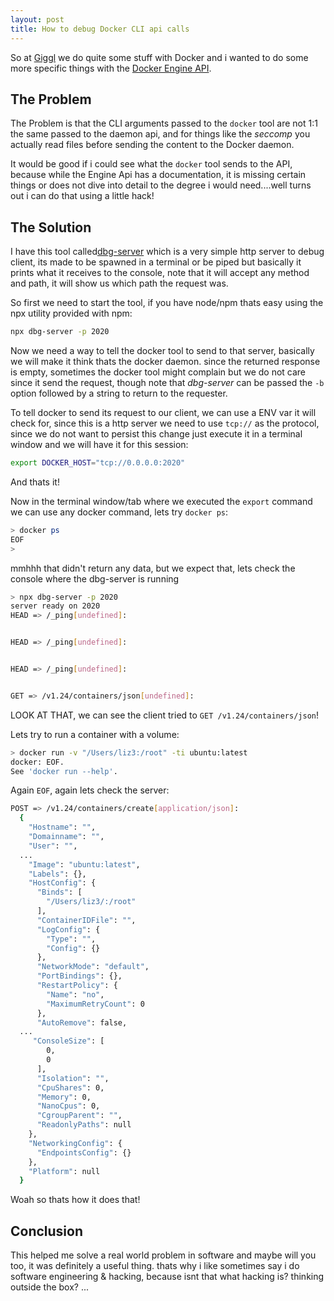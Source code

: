 ```yaml
---
layout: post
title: How to debug Docker CLI api calls
---
```

So at [Giggl](https://giggl.app) we do quite some stuff with Docker and i wanted to do some more specific things with the [Docker Engine API](https://docs.docker.com/engine/api/v1.41/).

## The Problem
The Problem is that the CLI arguments passed to the `docker` tool are not 1:1 the same passed to the daemon api, and for things like the *seccomp* you actually read files before sending the content to the Docker daemon.

It would be good if i could see what the `docker` tool sends to the API, because while the Engine Api has a documentation, it is missing certain things or does not dive into detail to the degree i would need....well turns out i can do that using a little hack!

## The Solution
I have this tool called[dbg-server](https://github.com/liz3/dbg-server) which is a very simple http server to debug client, its made to be spawned in a terminal or be piped but basically it prints what it receives to the console, note that it will accept any method and path, it will show us which path the request was.

So first we need to start the tool, if you have node/npm thats easy using the npx utility provided with npm:
```sh
npx dbg-server -p 2020
```

Now we need a way to tell the docker tool to send to that server, basically we will make it think thats the docker daemon. since the returned response is empty, sometimes the docker tool might complain but we do not care since it send the request, though note that *dbg-server* can be passed the `-b` option followed by a string to return to the requester.

To tell docker to send its request to our client, we can use a ENV var it will check for, since this is a http server we need to use `tcp://` as the protocol, since we do not want to persist this change just execute it in a terminal window and we will have it for this session:
```sh
export DOCKER_HOST="tcp://0.0.0.0:2020"
```
And thats it!

Now in the terminal window/tab where we executed the `export` command we can use any docker command, lets try `docker ps`:
```sh
> docker ps
EOF
>
```
mmhhh that didn't return any data, but we expect that, lets check the console where the dbg-server is running
```sh
> npx dbg-server -p 2020
server ready on 2020
HEAD => /_ping[undefined]:


HEAD => /_ping[undefined]:


HEAD => /_ping[undefined]:


GET => /v1.24/containers/json[undefined]:

```
LOOK AT THAT, we can see the client tried to `GET /v1.24/containers/json`!

Lets try to run a container with a volume:
```sh
> docker run -v "/Users/liz3:/root" -ti ubuntu:latest
docker: EOF.
See 'docker run --help'.
```
Again `EOF`, again lets check the server:
```sh
POST => /v1.24/containers/create[application/json]:
  {
    "Hostname": "",
    "Domainname": "",
    "User": "",
  ...
    "Image": "ubuntu:latest",
    "Labels": {},
    "HostConfig": {
      "Binds": [
        "/Users/liz3/:/root"
      ],
      "ContainerIDFile": "",
      "LogConfig": {
        "Type": "",
        "Config": {}
      },
      "NetworkMode": "default",
      "PortBindings": {},
      "RestartPolicy": {
        "Name": "no",
        "MaximumRetryCount": 0
      },
      "AutoRemove": false,
  ...
     "ConsoleSize": [
        0,
        0
      ],
      "Isolation": "",
      "CpuShares": 0,
      "Memory": 0,
      "NanoCpus": 0,
      "CgroupParent": "",
      "ReadonlyPaths": null
    },
    "NetworkingConfig": {
      "EndpointsConfig": {}
    },
    "Platform": null
  }
```
Woah so thats how it does that!

## Conclusion
This helped me solve a real world problem in software and maybe will you too, it was definitely a useful thing. thats why i like sometimes say i do software engineering & hacking, because isnt that what hacking is? thinking outside the box?
...
